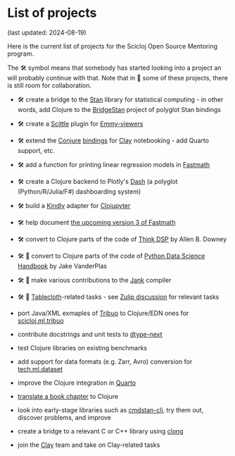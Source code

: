 
# List of projects

(last updated: 2024-08-19)

Here is the current list of projects for the Scicloj Open Source Mentoring program.

The 🛠 symbol means that somebody has started looking into a project an will probably continue with that. Note that in 🌟 some of these projects, there is still room for collaboration.

* 🛠 create a bridge to the [Stan](https://mc-stan.org/) library for statistical computing - in other words, add Clojure to the [BridgeStan](https://roualdes.github.io/bridgestan/latest/) project of polyglot Stan bindings

* 🛠 create a [Scittle](https://github.com/babashka/scittle) plugin for [Emmy-viewers](https://github.com/mentat-collective/emmy-viewers)

* 🛠 extend the [Conjure](https://conjure.oli.me.uk/) [bindings](https://github.com/Olical/conjure/wiki/Integrating-with-Clay-and-data-visualisation-tools) for [Clay](https://scicloj.github.io/clay) notebooking - add Quarto support, etc.

* 🛠 add a function for printing linear regression models in [Fastmath](https://github.com/generateme/fastmath)

* 🛠 create a Clojure backend to Plotly's [Dash](https://dash.plotly.com/) (a polyglot (Python/R/Julia/F#) dashboarding system)

* 🛠 build a [Kindly](https://scicloj.github.io/kindly-noted/) adapter for [Clojupyter](https://github.com/clojupyter/clojupyter)

* 🛠 help document [the upcoming version 3 of Fastmath](https://github.com/generateme/fastmath/tree/3.x)

* 🛠 convert to Clojure parts of the code of [Think DSP](https://greenteapress.com/wp/think-dsp/) by Allen B. Downey

* 🛠 🌟 convert to Clojure parts of the code of [Python Data Science Handbook](https://jakevdp.github.io/PythonDataScienceHandbook/) by Jake VanderPlas

* 🛠 🌟 make various contributions to the [Jank](https://jank-lang.org/) compiler

* 🛠 🌟 [Tablecloth](https://scicloj.github.io/tablecloth/)-related tasks - see [Zulip discussion](https://clojurians.zulipchat.com/#narrow/stream/451344-scicloj-open-source-mentoring/topic/Tablecloth) for relevant tasks

* port Java/XML exmaples of [Tribuo](https://tribuo.org/) to Clojure/EDN ones for [scicloj.ml.tribuo](https://github.com/scicloj/scicloj.ml.tribuo)

* contribute docstrings and unit tests to [dtype-next](https://github.com/cnuernber/dtype-next)

* test Clojure libraries on existing benchmarks

* add support for data formats (e.g. Zarr, Avro) conversion for [tech.ml.dataset](https://github.com/techascent/tech.ml.dataset)


* improve the Clojure integration in [Quarto](https://quarto.org/)

* [translate a book chapter](https://github.com/scicloj/translating-books) to Clojure

* look into early-stage libraries such as [cmdstan-clj](https://github.com/scicloj/cmdstan-clj), try them out, discover problems, and improve


* create a bridge to a relevant C or C++ library using [clong](https://github.com/phronmophobic/clong)


* join the [Clay](https://scicloj.github.io/clay/) team and take on Clay-related tasks
